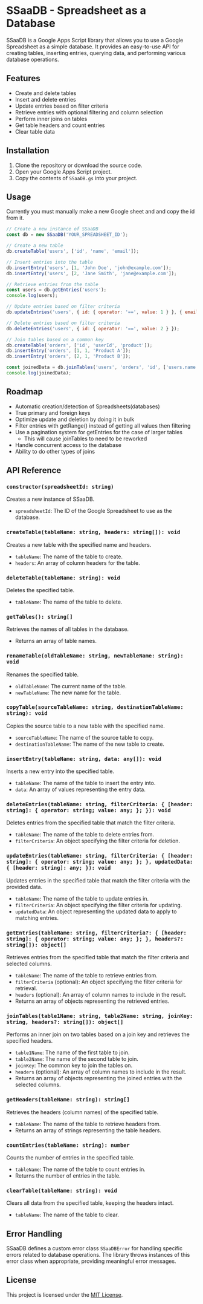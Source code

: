 # SSaaDB - Spreadsheet as a Database

SSaaDB is a Google Apps Script library that allows you to use a Google Spreadsheet as a simple database. It provides an easy-to-use API for creating tables, inserting entries, querying data, and performing various database operations.

## Features

- Create and delete tables
- Insert and delete entries
- Update entries based on filter criteria
- Retrieve entries with optional filtering and column selection
- Perform inner joins on tables
- Get table headers and count entries
- Clear table data

## Installation

1. Clone the repository or download the source code.
2. Open your Google Apps Script project.
3. Copy the contents of `SSaaDB.gs` into your project.

## Usage
Currently you must manually make a new Google sheet and and copy the id from it.

```javascript
// Create a new instance of SSaaDB
const db = new SSaaDB('YOUR_SPREADSHEET_ID');

// Create a new table
db.createTable('users', ['id', 'name', 'email']);

// Insert entries into the table
db.insertEntry('users', [1, 'John Doe', 'john@example.com']);
db.insertEntry('users', [2, 'Jane Smith', 'jane@example.com']);

// Retrieve entries from the table
const users = db.getEntries('users');
console.log(users);

// Update entries based on filter criteria
db.updateEntries('users', { id: { operator: '==', value: 1 } }, { email: 'john.doe@example.com' });

// Delete entries based on filter criteria
db.deleteEntries('users', { id: { operator: '==', value: 2 } });

// Join tables based on a common key
db.createTable('orders', ['id', 'userId', 'product']);
db.insertEntry('orders', [1, 1, 'Product A']);
db.insertEntry('orders', [2, 1, 'Product B']);

const joinedData = db.joinTables('users', 'orders', 'id', ['users.name', 'orders.product']);
console.log(joinedData);
```

## Roadmap

- Automatic creation/detection of Spreadsheets(databases)
- True primary and foreign keys
- Optimize update and deletion by doing it in bulk
- Filter entries with getRange() instead of getting all values then filtering
- Use a pagination system for getEntries for the case of larger tables
    - This will cause joinTables to need to be reworked
- Handle concurrent access to the database
- Ability to do other types of joins


## API Reference

### `constructor(spreadsheetId: string)`
Creates a new instance of SSaaDB.
- `spreadsheetId`: The ID of the Google Spreadsheet to use as the database.

### `createTable(tableName: string, headers: string[]): void`
Creates a new table with the specified name and headers.
- `tableName`: The name of the table to create.
- `headers`: An array of column headers for the table.

### `deleteTable(tableName: string): void`
Deletes the specified table.
- `tableName`: The name of the table to delete.

### `getTables(): string[]`
Retrieves the names of all tables in the database.
- Returns an array of table names.

### `renameTable(oldTableName: string, newTableName: string): void`
Renames the specified table.
- `oldTableName`: The current name of the table.
- `newTableName`: The new name for the table.

### `copyTable(sourceTableName: string, destinationTableName: string): void`
Copies the source table to a new table with the specified name.
- `sourceTableName`: The name of the source table to copy.
- `destinationTableName`: The name of the new table to create.

### `insertEntry(tableName: string, data: any[]): void`
Inserts a new entry into the specified table.
- `tableName`: The name of the table to insert the entry into.
- `data`: An array of values representing the entry data.

### `deleteEntries(tableName: string, filterCriteria: { [header: string]: { operator: string; value: any; }; }): void`
Deletes entries from the specified table that match the filter criteria.
- `tableName`: The name of the table to delete entries from.
- `filterCriteria`: An object specifying the filter criteria for deletion.

### `updateEntries(tableName: string, filterCriteria: { [header: string]: { operator: string; value: any; }; }, updatedData: { [header: string]: any; }): void`
Updates entries in the specified table that match the filter criteria with the provided data.
- `tableName`: The name of the table to update entries in.
- `filterCriteria`: An object specifying the filter criteria for updating.
- `updatedData`: An object representing the updated data to apply to matching entries.

### `getEntries(tableName: string, filterCriteria?: { [header: string]: { operator: string; value: any; }; }, headers?: string[]): object[]`
Retrieves entries from the specified table that match the filter criteria and selected columns.
- `tableName`: The name of the table to retrieve entries from.
- `filterCriteria` (optional): An object specifying the filter criteria for retrieval.
- `headers` (optional): An array of column names to include in the result.
- Returns an array of objects representing the retrieved entries.

### `joinTables(table1Name: string, table2Name: string, joinKey: string, headers?: string[]): object[]`
Performs an inner join on two tables based on a join key and retrieves the specified headers.
- `table1Name`: The name of the first table to join.
- `table2Name`: The name of the second table to join.
- `joinKey`: The common key to join the tables on.
- `headers` (optional): An array of column names to include in the result.
- Returns an array of objects representing the joined entries with the selected columns.

### `getHeaders(tableName: string): string[]`
Retrieves the headers (column names) of the specified table.
- `tableName`: The name of the table to retrieve headers from.
- Returns an array of strings representing the table headers.

### `countEntries(tableName: string): number`
Counts the number of entries in the specified table.
- `tableName`: The name of the table to count entries in.
- Returns the number of entries in the table.

### `clearTable(tableName: string): void`
Clears all data from the specified table, keeping the headers intact.
- `tableName`: The name of the table to clear.

## Error Handling

SSaaDB defines a custom error class `SSaaDBError` for handling specific errors related to database operations. The library throws instances of this error class when appropriate, providing meaningful error messages.

## License

This project is licensed under the [MIT License](LICENSE).